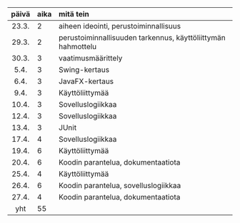 | päivä | aika | mitä tein  |
| :----:|:-----| :-----|
| 23.3. | 2    | aiheen ideointi, perustoiminnallisuus |
| 29.3. | 2    | perustoiminnallisuuden tarkennus, käyttöliittymän hahmottelu |
| 30.3. | 3    | vaatimusmäärittely |
|  5.4. | 3    | Swing-kertaus |
|  6.4. | 3    | JavaFX-kertaus |
|  9.4. | 3    | Käyttöliittymää |
| 10.4. | 3    | Sovelluslogiikkaa |
| 12.4. | 3    | Sovelluslogiikkaa |
| 13.4. | 3    | JUnit |
| 17.4. | 4    | Sovelluslogiikkaa |
| 19.4. | 6    | Käyttöliittymää |
| 20.4. | 6    | Koodin parantelua, dokumentaatiota |
| 25.4. | 4    | Käyttöliittymää |
| 26.4. | 6    | Koodin parantelua, sovelluslogiikkaa |
| 27.4. | 4    | Koodin parantelua, dokumentaatiota |
| yht   | 55   |
